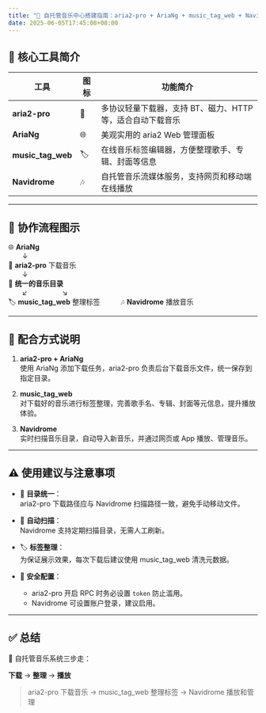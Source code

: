 ```yaml
---
title: "🎵 自托管音乐中心搭建指南：aria2-pro + AriaNg + music_tag_web + Navidrome"
date: 2025-06-05T17:45:08+08:00
---
```



## 🚀 核心工具简介

| 工具 | 图标 | 功能简介 |
|------|------|----------|
| **aria2-pro** | 🚀 | 多协议轻量下载器，支持 BT、磁力、HTTP 等，适合自动下载音乐 |
| **AriaNg** | 🌐 | 美观实用的 aria2 Web 管理面板 |
| **music_tag_web** | 🏷️ | 在线音乐标签编辑器，方便整理歌手、专辑、封面等信息 |
| **Navidrome** | 🎶 | 自托管音乐流媒体服务，支持网页和移动端在线播放 |

---

<!--more-->

## 🔄 协作流程图示

🌐 **AriaNg**  
  ↓  
🚀 **aria2-pro** 下载音乐  
  ↓  
📁 **统一的音乐目录**  
  ↙     ↘  
🏷️ **music_tag_web** 整理标签   🎶 **Navidrome** 播放音乐

---

## 🧩 配合方式说明

1. **aria2-pro + AriaNg**  
   使用 AriaNg 添加下载任务，aria2-pro 负责后台下载音乐文件，统一保存到指定目录。

2. **music_tag_web**  
   对下载好的音乐进行标签整理，完善歌手名、专辑、封面等元信息，提升播放体验。

3. **Navidrome**  
   实时扫描音乐目录，自动导入新音乐，并通过网页或 App 播放、管理音乐。

---

## ⚠️ 使用建议与注意事项

- 📁 **目录统一**：  
  aria2-pro 下载路径应与 Navidrome 扫描路径一致，避免手动移动文件。

- 🔁 **自动扫描**：  
  Navidrome 支持定期扫描目录，无需人工刷新。

- 🏷️ **标签整理**：  
  为保证展示效果，每次下载后建议使用 music_tag_web 清洗元数据。

- 🔐 **安全配置**：  
  - aria2-pro 开启 RPC 时务必设置 `token` 防止滥用。  
  - Navidrome 可设置账户登录，建议启用。

---

## ✅ 总结

🎯 自托管音乐系统三步走：

**下载** → **整理** → **播放**

> aria2-pro 下载音乐 → music_tag_web 整理标签 → Navidrome 播放和管理

